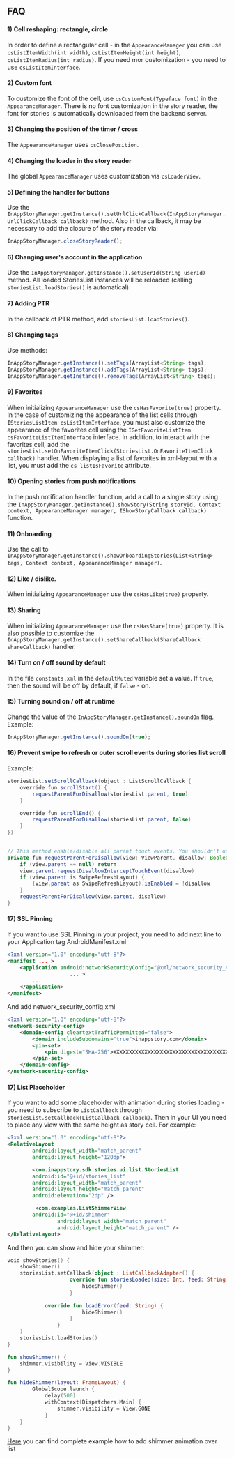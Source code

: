 ## FAQ

#### 1) Cell reshaping: rectangle, circle 

In order to define a rectangular cell - in the `AppearanceManager` you can use `csListItemWidth(int width)`, `csListItemHeight(int height)`, `csListItemRadius(int radius)`. If you need mor customization - you need to use `csListItemInterface`. 

#### 2) Custom font 

To customize the font of the cell, use `csCustomFont(Typeface font)` in the `AppearanceManager`. There is no font customization in the story reader, the font for stories is automatically downloaded from the backend server.


#### 3) Changing the position of the timer / cross 

The `AppearanceManager` uses `csClosePosition`.

#### 4) Changing the loader in the story reader

The global `AppearanceManager` uses customization via `csLoaderView`.

#### 5) Defining the handler for buttons

Use the `InAppStoryManager.getInstance().setUrlClickCallback(InAppStoryManager.UrlClickCallback callback)` method. Also in the callback, it may be necessary to add the closure of the story reader via:
```js
InAppStoryManager.closeStoryReader();
```

#### 6) Changing user's account in the application

Use the `InAppStoryManager.getInstance().setUserId(String userId)` method.
All loaded StoriesList instances will be reloaded (calling `storiesList.loadStories()` is automatical).

#### 7) Adding PTR

In the callback of PTR method, add `storiesList.loadStories()`.

#### 8) Changing tags

Use methods: 
```js
InAppStoryManager.getInstance().setTags(ArrayList<String> tags);
InAppStoryManager.getInstance().addTags(ArrayList<String> tags);
InAppStoryManager.getInstance().removeTags(ArrayList<String> tags);
```

#### 9) Favorites

When initializing `AppearanceManager` use the `csHasFavorite(true)` property. In the case of customizing the appearance of the list cells through `IStoriesListItem csListItemInterface`, you must also customize the appearance of the favorites cell using the `IGetFavoriteListItem csFavoriteListItemInterface` interface. In addition, to interact with the favorites cell, add the `storiesList.setOnFavoriteItemClick(StoriesList.OnFavoriteItemClick callback)` handler. When displaying a list of favorites in xml-layout with a list, you must add the `cs_listIsFavorite` attribute.

#### 10) Opening stories from push notifications

In the push notification handler function, add a call to a single story using the `InAppStoryManager.getInstance().showStory(String storyId, Context context, AppearanceManager manager, IShowStoryCallback callback)` function.

#### 11) Onboarding

Use the call to `InAppStoryManager.getInstance().showOnboardingStories(List<String> tags, Context context, AppearanceManager manager)`.

#### 12) Like / dislike.

When initializing `AppearanceManager` use the `csHasLike(true)` property.

#### 13) Sharing

When initializing `AppearanceManager`  use the `csHasShare(true)` property.  It is also possible to customize the `InAppStoryManager.getInstance().setShareCallback(ShareCallback shareCallback)` handler.

#### 14) Turn on / off sound by default

In the file `constants.xml` in the `defaultMuted` variable set a value. If `true`, then the sound will be off by default, if `false` - on.

#### 15) Turning sound on / off at runtime

Change the value of the `InAppStoryManager.getInstance().soundOn` flag. 
Example:
```js
InAppStoryManager.getInstance().soundOn(true);
```

#### 16) Prevent swipe to refresh or outer scroll events during stories list scroll

Example:
```java
storiesList.setScrollCallback(object : ListScrollCallback {
 	override fun scrollStart() {
		requestParentForDisallow(storiesList.parent, true)
	}

	override fun scrollEnd() {
		requestParentForDisallow(storiesList.parent, false)
	}
})


// This method enable/disable all parent touch events. You shouldn't use it directly and better to lock only necessary views
private fun requestParentForDisallow(view: ViewParent, disallow: Boolean) {
    if (view.parent == null) return
    view.parent.requestDisallowInterceptTouchEvent(disallow)
    if (view.parent is SwipeRefreshLayout) {
        (view.parent as SwipeRefreshLayout).isEnabled = !disallow
    }
    requestParentForDisallow(view.parent, disallow)
}
```

#### 17) SSL Pinning
If you want to use SSL Pinning in your project, you need to add next line to your Application tag AndroidManifest.xml

```xml
<?xml version="1.0" encoding="utf-8"?>
<manifest ... >
    <application android:networkSecurityConfig="@xml/network_security_config"
                    ... >
        ...
    </application>
</manifest>
```

And add network_security_config.xml 
```xml
<?xml version="1.0" encoding="utf-8"?>
<network-security-config>
    <domain-config cleartextTrafficPermitted="false">
        <domain includeSubdomains="true">inappstory.com</domain>
        <pin-set>
            <pin digest="SHA-256">XXXXXXXXXXXXXXXXXXXXXXXXXXXXXXXXXXXXXXXXXXX=</pin>
        </pin-set>
    </domain-config>
</network-security-config>
```

#### 17) List Placeholder
If you want to add some placeholder with animation during stories loading - you need to subscribe to `ListCallback` through `storiesList.setCallback(ListCallback callback)`. Then in your UI you need to place any view with the same height as story cell.
For example:
```xml
<?xml version="1.0" encoding="utf-8"?>
<RelativeLayout
        android:layout_width="match_parent"
        android:layout_height="120dp">

        <com.inappstory.sdk.stories.ui.list.StoriesList
		android:id="@+id/stories_list"
		android:layout_width="match_parent"
		android:layout_height="match_parent"
		android:elevation="2dp" />

         <com.examples.ListShimmerView
		android:id="@+id/shimmer"
                android:layout_width="match_parent"
                android:layout_height="match_parent" />
</RelativeLayout>
```

And then you can show and hide your shimmer:

```kotlin
void showStories() {
	showShimmer()
	storiesList.setCallback(object : ListCallbackAdapter() {
                    override fun storiesLoaded(size: Int, feed: String) {
                        hideShimmer()
                    }
		    
		    override fun loadError(feed: String) {
                        hideShimmer()
                    }
                }
	)
	storiesList.loadStories()
}

fun showShimmer() {
	shimmer.visibility = View.VISIBLE
}

fun hideShimmer(layout: FrameLayout) {
        GlobalScope.launch {
            delay(500)
            withContext(Dispatchers.Main) {
                shimmer.visibility = View.GONE
            }
	}
}
```

[Here](https://github.com/inappstory/Android-Example/blob/main/kotlinexamples/src/main/java/com/inappstory/kotlinexamples/notification/NotificationSubscribeSample.kt) you can find complete example how to add shimmer animation over list
